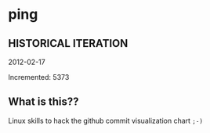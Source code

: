 # ping

## HISTORICAL ITERATION
2012-02-17

Incremented: 5373

## What is this?? 
Linux skills to hack the github commit visualization chart `;-)`
